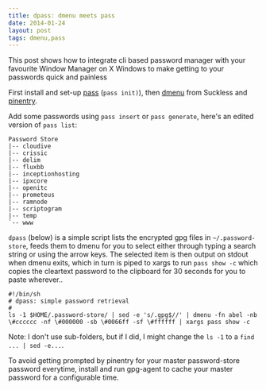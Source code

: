```yaml
---
title: dpass: dmenu meets pass
date: 2014-01-24
layout: post
tags: dmenu,pass
---
```


This post shows how to integrate cli based password manager with your favourite Window Manager on X Windows to make getting to your passwords quick and painless

First install and set-up [pass](http://zx2c4.com/projects/password-store) (`pass init)`), then [dmenu](http://tools.suckless.org/dmenu/) from Suckless and [pinentry](https://wiki.archlinux.org/index.php/GnuPG#Pinentry).

Add some passwords using `pass insert` or `pass generate`, here's an edited version of `pass list`:

	Password Store
	|-- cloudive
	|-- crissic
	|-- delim
	|-- fluxbb
	|-- inceptionhosting
	|-- ipxcore
	|-- openitc
	|-- prometeus
	|-- ramnode
	|-- scriptogram
	|-- temp
	`-- www

`dpass` (below) is a simple script lists the encrypted gpg files in `~/.password-store`, feeds them to dmenu for you to select either through typing a search string or using the arrow keys.  The selected item is then output on stdout when dmenu exits, which in turn is piped to xargs to run `pass show -c` which copies the cleartext password to the clipboard for 30 seconds for you to paste wherever..

	#!/bin/sh
	# dpass: simple password retrieval
	#
	ls -1 $HOME/.password-store/ | sed -e 's/.gpg$//' | dmenu -fn abel -nb \#cccccc -nf \#000000 -sb \#0066ff -sf \#ffffff | xargs pass show -c

Note: I don't use sub-folders, but if I did, I might change the `ls -1` to a `find ... | sed -e...`.

To avoid getting prompted by pinentry for your master password-store password everytime, install and run gpg-agent to cache your master password for a configurable time.
